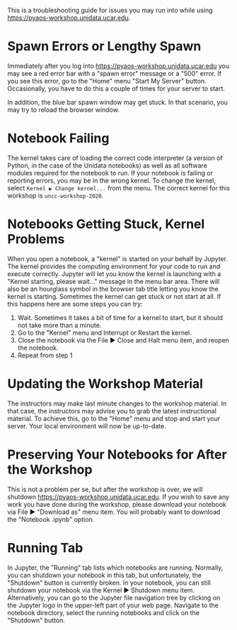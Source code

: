 This is a troubleshooting guide for issues you may run into while using <https://pyaos-workshop.unidata.ucar.edu>.

# Spawn Errors or Lengthy Spawn

Immediately after you log into <https://pyaos-workshop.unidata.ucar.edu> you may see a red error bar with a "spawn error" message or a "500" error. If you see this error, go to the "Home" menu "Start My Server" button. Occasionally, you have to do this a couple of times for your server to start.

In addition, the blue bar spawn window may get stuck. In that scenario, you may try to reload the browser window.

# Notebook Failing 

The kernel takes care of loading the correct code interpreter (a version of Python, in the case of the Unidata notebooks) as well as all software modules required for the notebook to run. If your notebook is failing or reporting errors, you may be in the wrong kernel. To change the kernel, select `Kernel ▶ Change kernel...` from the menu. The correct kernel for this workshop is `uncc-workshop-2020`.

# Notebooks Getting Stuck, Kernel Problems

When you open a notebook, a "kernel" is started on your behalf by Jupyter. The kernel provides the computing environment for your code to run and execute correctly. Jupyter will let you know the kernel is launching with a "Kernel starting, please wait&#x2026;" message in the menu bar area. There will also be an hourglass symbol in the browser tab title letting you know the kernel is starting. Sometimes the kernel can get stuck or not start at all. If this happens here are some steps you can try:

1.  Wait. Sometimes it takes a bit of time for a kernel to start, but it should not take more than a minute.
2.  Go to the "Kernel" menu and Interrupt or Restart the kernel.
3.  Close the notebook via the File ▶ Close and Halt menu item, and reopen the notebook.
4.  Repeat from step 1


# Updating the Workshop Material

The instructors may make last minute changes to the workshop material. In that case, the instructors may advise you to grab the latest instructional material. To achieve this, go to the "Home" menu and stop and start your server. Your local environment will now be up-to-date.

# Preserving Your Notebooks for After the Workshop

This is not a problem per se, but after the workshop is over, we will shutdown <https://pyaos-workshop.unidata.ucar.edu>. If you wish to save any work you have done during the workshop, please download your notebook via File ▶ "Download as" menu item. You will probably want to download the "Notebook .ipynb" option.

# Running Tab

In Jupyter, the "Running" tab lists which notebooks are running. Normally, you can shutdown your notebook in this tab, but unfortunately, the "Shutdown" button is currently broken. In your notebook, you can still shutdown your notebook via the Kernel ▶ Shutdown menu item. Alternatively, you can go to the Jupyter file navigation tree by clicking on the Jupyter logo in the upper-left part of your web page. Navigate to the notebook directory, select the running notebooks and click on the "Shutdown" button.
